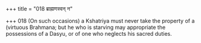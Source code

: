+++
title = "018 ब्राह्मणस्वन् न"

+++
018	(On such occasions) a Kshatriya must never take the property of a (virtuous Brahmana; but he who is starving may appropriate the possessions of a Dasyu, or of one who neglects his sacred duties.